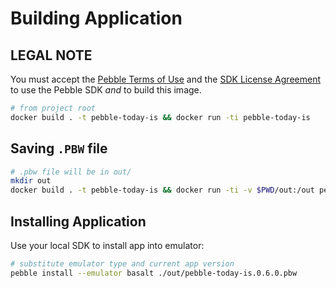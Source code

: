 # Building Application

## LEGAL NOTE
You must accept the [Pebble Terms of Use][TOS] and the [SDK License Agreement][LA] to use the Pebble SDK *and* to build this image.

[TOS]: https://developer.getpebble.com/legal/terms-of-use/
[LA]: https://developer.getpebble.com/legal/sdk-license/

```bash
# from project root
docker build . -t pebble-today-is && docker run -ti pebble-today-is
```

## Saving `.PBW` file

```bash
# .pbw file will be in out/
mkdir out
docker build . -t pebble-today-is && docker run -ti -v $PWD/out:/out pebble-today-is
```

## Installing Application
Use your local SDK to install app into emulator:

```bash
# substitute emulator type and current app version
pebble install --emulator basalt ./out/pebble-today-is.0.6.0.pbw
```
